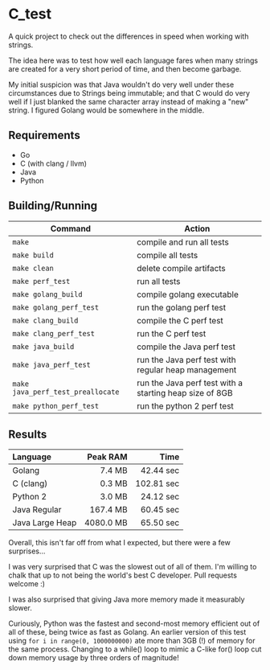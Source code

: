 # C_test

A quick project to check out the differences in speed when working with strings.

The idea here was to test how well each language fares when many strings are created for a very
short period of time, and then become garbage.

My initial suspicion was that Java wouldn't do very well under these circumstances
due to Strings being immutable; and that C would do very well if I just blanked the same
character array instead of making a "new" string. I figured Golang would be somewhere in the middle.


## Requirements
- Go
- C (with clang / llvm)
- Java
- Python

## Building/Running
| Command | Action |
| ------- | ------ |
| `make`    | compile and run all tests |
| `make build` | compile all tests |
| `make clean` | delete compile artifacts |
| `make perf_test` | run all tests |
| `make golang_build` | compile golang executable |
| `make golang_perf_test` | run the golang perf test |
| `make clang_build` | compile the C perf test |
| `make clang_perf_test` | run the C perf test |
| `make java_build` | compile the Java perf test |
| `make java_perf_test` | run the Java perf test with regular heap management |
| `make java_perf_test_preallocate` | run the Java perf test with a starting heap size of 8GB |
| `make python_perf_test` | run the python 2 perf test |

## Results

| Language        | Peak RAM  | Time       |
| :-------------- | ---------:| ----------:|
| Golang          |    7.4 MB |  42.44 sec |
| C (clang)       |    0.3 MB | 102.81 sec |
| Python 2        |    3.0 MB |  24.12 sec |
| Java Regular    |  167.4 MB |  60.45 sec |
| Java Large Heap | 4080.0 MB |  65.50 sec |



Overall, this isn't far off from what I expected, but there were a few surprises...

I was very surprised that C was the slowest out of all of them. I'm willing to
chalk that up to not being the world's best C developer. Pull requests welcome :)

I was also surprised that giving Java more memory made it measurably slower.

Curiously, Python was the fastest and second-most memory efficient out of all of
these, being twice as fast as Golang. An earlier version of this test using
`for i in range(0, 1000000000)` ate more than 3GB (!) of memory for the same process.
Changing to a while() loop to mimic a C-like for() loop cut down memory usage by
three orders of magnitude!
